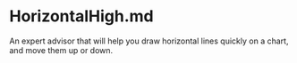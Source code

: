 # HorizontalHigh.md

An expert advisor that will help you draw horizontal lines quickly on a chart, and move them up or down.
